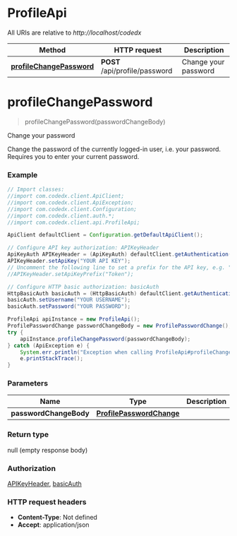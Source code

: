 # ProfileApi

All URIs are relative to *http://localhost/codedx*

Method | HTTP request | Description
------------- | ------------- | -------------
[**profileChangePassword**](ProfileApi.md#profileChangePassword) | **POST** /api/profile/password | Change your password


<a name="profileChangePassword"></a>
# **profileChangePassword**
> profileChangePassword(passwordChangeBody)

Change your password

Change the password of the currently logged-in user, i.e. your password. Requires you to enter your current password.

### Example
```java
// Import classes:
//import com.codedx.client.ApiClient;
//import com.codedx.client.ApiException;
//import com.codedx.client.Configuration;
//import com.codedx.client.auth.*;
//import com.codedx.client.api.ProfileApi;

ApiClient defaultClient = Configuration.getDefaultApiClient();

// Configure API key authorization: APIKeyHeader
ApiKeyAuth APIKeyHeader = (ApiKeyAuth) defaultClient.getAuthentication("APIKeyHeader");
APIKeyHeader.setApiKey("YOUR API KEY");
// Uncomment the following line to set a prefix for the API key, e.g. "Token" (defaults to null)
//APIKeyHeader.setApiKeyPrefix("Token");

// Configure HTTP basic authorization: basicAuth
HttpBasicAuth basicAuth = (HttpBasicAuth) defaultClient.getAuthentication("basicAuth");
basicAuth.setUsername("YOUR USERNAME");
basicAuth.setPassword("YOUR PASSWORD");

ProfileApi apiInstance = new ProfileApi();
ProfilePasswordChange passwordChangeBody = new ProfilePasswordChange(); // ProfilePasswordChange | 
try {
    apiInstance.profileChangePassword(passwordChangeBody);
} catch (ApiException e) {
    System.err.println("Exception when calling ProfileApi#profileChangePassword");
    e.printStackTrace();
}
```

### Parameters

Name | Type | Description  | Notes
------------- | ------------- | ------------- | -------------
 **passwordChangeBody** | [**ProfilePasswordChange**](ProfilePasswordChange.md)|  | [optional]

### Return type

null (empty response body)

### Authorization

[APIKeyHeader](../README.md#APIKeyHeader), [basicAuth](../README.md#basicAuth)

### HTTP request headers

 - **Content-Type**: Not defined
 - **Accept**: application/json


